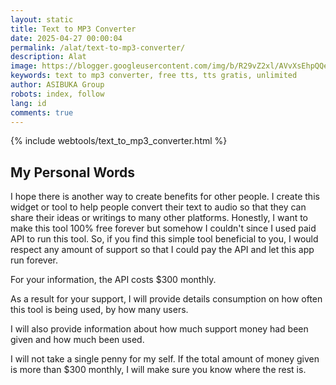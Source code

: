 ```yaml
---
layout: static
title: Text to MP3 Converter
date: 2025-04-27 00:00:04
permalink: /alat/text-to-mp3-converter/
description: Alat 
image: https://blogger.googleusercontent.com/img/b/R29vZ2xl/AVvXsEhpQQe96jI9dkzN81SsrYbJ8IR0dOvN0eiItucN_ppF-WjQ3tzL3q18pMprWs5dbPXbkmUKF7dPBWaFLMQne16BBURYsIZQ2xYbNw1-tV6kW9UnOkvZuI_a_9MBJF9lekshsUSAlEEY7XyOsuLv7nNNhvUpzd9bajaVNklcezkSewK0wpf4xZ6FIWHwmzI/s0-rw/diskusi.jpeg
keywords: text to mp3 converter, free tts, tts gratis, unlimited
author: ASIBUKA Group
robots: index, follow
lang: id
comments: true
---
```

{% include webtools/text_to_mp3_converter.html %}

## My Personal Words

I hope there is another way to create benefits for other people. I create this widget or tool to help people convert their text to audio so that they can share their ideas or writings to many other platforms. Honestly, I want to make this tool 100% free forever but somehow I couldn't since I used paid API to run this tool. So, if you find this simple tool beneficial to you, I would respect any amount of support so that I could pay the API and let this app run forever.

For your information, the API costs $300 monthly.

As a result for your support, I will provide details consumption on how often this tool is being used, by how many users.

I will also provide information about how much support money had been given and how much been used.

I will not take a single penny for my self. If the total amount of money given is more than $300 monthly, I will make sure you know where the rest is.

<!--<script>
const apiKey = '7ede82ce4af246288d1aac8915a1ee9c';
const ttsVoices = {
  "ar-eg": { male: [], female: ["Oda"] },
  "ar-sa": { male: ["Salim"], female: [] },
  "bg-bg": { male: ["Dimo"], female: [] },
  "ca-es": { male: [], female: ["Rut"] },
  "zh-cn": { male: ["Wang"], female: ["Luli", "Shu", "Chow"] },
  "zh-hk": { male: ["Chen"], female: ["Jia", "Xia"] },
  "zh-tw": { male: ["Lee"], female: ["Akemi", "Lin"] },
  "hr-hr": { male: ["Nikola"], female: [] },
  "cs-cz": { male: ["Josef"], female: [] },
  "da-dk": { male: [], female: ["Freja"] },
  "nl-be": { male: ["Daan"], female: [] },
  "nl-nl": { male: ["Bram"], female: ["Lotte"] },
  "en-au": { male: ["Jack"], female: ["Zoe", "Isla", "Evie"] },
  "en-ca": { male: ["Mason"], female: ["Rose", "Clara", "Emma"] },
  "en-gb": { male: ["Harry"], female: ["Alice", "Nancy", "Lily"] },
  "en-in": { male: ["Ajit"], female: ["Eka", "Jai"] },
  "en-ie": { male: ["Oran"], female: [] },
  "en-us": { male: ["John", "Mike"], female: ["Linda", "Amy", "Merry"] },
  "fi-fi": { male: [], female: ["Aada"] },
  "fr-ca": { male: ["Felix"], female: ["Emile", "Olivia", "Logan"] },
  "fr-fr": { male: ["Axel"], female: ["Bette", "Iva", "Zola"] },
  "fr-ch": { male: ["Theo"], female: [] },
  "de-at": { male: ["Lukas"], female: [] },
  "de-de": { male: ["Jonas"], female: ["Hanna", "Lina"] },
  "de-ch": { male: ["Tim"], female: [] },
  "el-gr": { male: ["Neo"], female: [] },
  "he-il": { male: ["Rami"], female: [] },
  "hi-in": { male: ["Kabir"], female: ["Puja"] },
  "hu-hu": { male: ["Mate"], female: [] },
  "id-id": { male: ["Intan"], female: [] },
  "it-it": { male: ["Pietro"], female: ["Bria", "Mia"] },
  "ja-jp": { male: ["Akira"], female: ["Hina", "Airi", "Fumi"] },
  "ko-kr": { male: [], female: ["Nari"] },
  "ms-my": { male: ["Aqil"], female: [] },
  "nb-no": { male: [], female: ["Marte"] },
  "pl-pl": { male: ["Jan"], female: ["Julia"] },
  "pt-br": { male: ["Dinis"], female: ["Marcia", "Ligia", "Yara"] },
  "pt-pt": { male: [], female: ["Leonor"] },
  "ro-ro": { male: ["Doru"], female: [] },
  "ru-ru": { male: ["Peter"], female: ["Olga", "Marina"] },
  "sk-sk": { male: ["Beda"], female: [] },
  "sl-si": { male: ["Vid"], female: [] },
  "es-mx": { male: ["Jose"], female: ["Juana", "Silvia", "Teresa"] },
  "es-es": { male: ["Diego"], female: ["Camila", "Sofia", "Luna"] },
  "sv-se": { male: ["Hugo"], female: ["Molly"] },
  "ta-in": { male: ["Sai"], female: [] },
  "th-th": { male: ["Ukrit"], female: [] },
  "tr-tr": { male: ["Omer"], female: [] },
  "vi-vn": { male: ["Chi"], female: [] }
};

/* Update voices based on selected language and gender */
function updateVoices() {
  const language = languageSelect.value;
  const gender = document.getElementById('genderSelect').value;
  const voiceSelect = document.getElementById('voiceSelect');
  voiceSelect.innerHTML = '';

  const availableVoices = ttsVoices[language] ? ttsVoices[language][gender] : [];

  if (availableVoices.length > 0) {
    availableVoices.forEach(voice => {
      const option = document.createElement('option');
      option.value = voice;
      option.textContent = voice;
      voiceSelect.appendChild(option);
    });
  } else {
    /* No voice for selected gender, fallback to the other gender */
    const fallbackGender = gender === 'male' ? 'female' : 'male';
    const fallbackVoices = ttsVoices[language] ? ttsVoices[language][fallbackGender] : [];

    fallbackVoices.forEach(voice => {
      const option = document.createElement('option');
      option.value = voice;
      option.textContent = voice;
      voiceSelect.appendChild(option);
    });
  }
}

/* Event listeners */
languageSelect.addEventListener('change', updateVoices);
document.getElementById('genderSelect').addEventListener('change', updateVoices);

/* Initialize */
updateVoices();

/* Update speed display */
document.getElementById('speedRange').addEventListener('input', function() {
  document.getElementById('speedValue').textContent = this.value + '%';
});

/* Convert text to MP3 and preview */
function convertTextToMP3() {
  const text = document.getElementById('textInput').value.trim();
  const language = document.getElementById('languageSelect').value;
  const voice = document.getElementById('voiceSelect').value;
  const speed = document.getElementById('speedRange').value;
  const format = document.getElementById('formatSelect').value;

  if (!text) {
    alert('Please enter some text!');
    return;
  }

  /* Save last settings to localStorage with timestamp */
  const settings = {
    text: text,
    language: language,
    voice: voice,
    speed: speed,
    format: format,
    savedAt: Date.now() /* Store the time when settings were saved */
  };
  localStorage.setItem('ttsSettings', JSON.stringify(settings));

  const url = `https://api.voicerss.org/?key=${apiKey}&hl=${language}&v=${voice}&r=${speed - 100}&src=${encodeURIComponent(text)}&f=${format}`;

  document.getElementById('previewContainer').removeAttribute('hidden');
  const audio = document.getElementById('audioPreview');
  audio.src = url;

  audio.onended = function() {
    document.getElementById('downloadButton').removeAttribute('hidden');
  };
}

/* Load saved settings if still valid */
window.addEventListener('DOMContentLoaded', function() {
  const savedSettingsRaw = localStorage.getItem('ttsSettings');

  if (savedSettingsRaw) {
    const savedSettings = JSON.parse(savedSettingsRaw);
    const now = Date.now();
    const sevenDays = 7 * 24 * 60 * 60 * 1000; /* 7 days in milliseconds */

    if (savedSettings.savedAt && (now - savedSettings.savedAt) < sevenDays) {
      /* Settings are still fresh, load them */
      document.getElementById('textInput').value = savedSettings.text || '';
      document.getElementById('languageSelect').value = savedSettings.language || 'id-id';
      updateVoices();
      document.getElementById('voiceSelect').value = savedSettings.voice || '';
      document.getElementById('speedRange').value = savedSettings.speed || 100;
      document.getElementById('speedValue').textContent = (savedSettings.speed || 100) + '%';
      document.getElementById('formatSelect').value = savedSettings.format || 'mp3';
    } else {
      /* Settings are too old, remove them */
      localStorage.removeItem('ttsSettings');
    }
  }
});


/* Download MP3 file */
function downloadMP3() {
  const text = document.getElementById('textInput').value.trim();
  const language = document.getElementById('languageSelect').value;
  const voice = document.getElementById('voiceSelect').value;
  const speed = document.getElementById('speedRange').value;
  const codec = document.getElementById('codecSelect').value;
  const format = document.getElementById('formatSelect').value;

  const url = `https://api.voicerss.org/?key=${apiKey}&hl=${language}&v=${voice}&r=${speed - 100}&src=${encodeURIComponent(text)}&c=${codec}&f=${format}`;

  const link = document.createElement('a');
  link.href = url;
  link.download = 'tts.mp3';
  document.body.appendChild(link);
  link.click();
  document.body.removeChild(link);
}

</script>-->